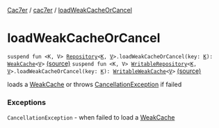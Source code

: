 [Cac7er](../index.md) / [cac7er](index.md) / [loadWeakCacheOrCancel](./load-weak-cache-or-cancel.md)

# loadWeakCacheOrCancel

`suspend fun <K, V> `[`Repository`](-repository/index.md)`<`[`K`](load-weak-cache-or-cancel.md#K)`, `[`V`](load-weak-cache-or-cancel.md#V)`>.loadWeakCacheOrCancel(key: `[`K`](load-weak-cache-or-cancel.md#K)`): `[`WeakCache`](-weak-cache/index.md)`<`[`V`](load-weak-cache-or-cancel.md#V)`>` [(source)](http://2wiqua.wcaokaze.com/gitbucket/wcaokaze/Cac7er/blob/master/src/main/java/cac7er/safeLoadFunctions.kt#L85)
`suspend fun <K, V> `[`WritableRepository`](-writable-repository/index.md)`<`[`K`](load-weak-cache-or-cancel.md#K)`, `[`V`](load-weak-cache-or-cancel.md#V)`>.loadWeakCacheOrCancel(key: `[`K`](load-weak-cache-or-cancel.md#K)`): `[`WritableWeakCache`](-writable-weak-cache/index.md)`<`[`V`](load-weak-cache-or-cancel.md#V)`>` [(source)](http://2wiqua.wcaokaze.com/gitbucket/wcaokaze/Cac7er/blob/master/src/main/java/cac7er/safeLoadFunctions.kt#L98)

loads a [WeakCache](-weak-cache/index.md) or throws [CancellationException](https://kotlin.github.io/kotlinx.coroutines/kotlinx-coroutines-core/kotlinx.coroutines/-cancellation-exception/index.html) if failed

### Exceptions

`CancellationException` - when failed to load a [WeakCache](-weak-cache/index.md)